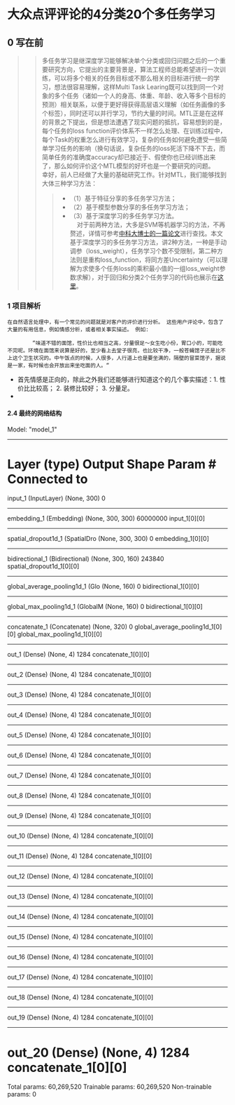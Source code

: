 # 大众点评评论的4分类20个多任务学习

## 0 写在前
>> 多任务学习是继深度学习能够解决单个分类或回归问题之后的一个重要研究方向，它提出的主要背景是，算法工程师总能希望进行一次训练，可以将多个相关的任务目标或不那么相关的目标进行统一的学习，想法很容易理解，这样Multi Task Learing既可以找到同一个对象的多个任务（诸如一个人的身高、体重、年龄、收入等多个目标的预测）相关联系，以便于更好得获得高层语义理解（如任务画像的多个标签），同时还可以并行学习，节约大量的时间。MTL正是在这样的背景之下提出，但是想法遭遇了现实问题的抵抗，容易想到的是，每个任务的loss function评价体系不一样怎么处理、在训练过程中，每个Task的权重怎么进行有效学习，复杂的任务如何避免遭受一些简单学习任务的影响（换句话说，复杂任务的loss死活下降不下去，而简单任务的准确度accuracy却已接近于、假使你也已经训练出来了，那么如何评价这个MTL模型的好坏也是一个要研究的问题。  
>> 幸好，前人已经做了大量的基础研究工作。针对MTL，我们能够找到大体三种学习方法：  
>>> * （1）基于特征分享的多任务学习方法；  
>>> * （2）基于模型参数分享的多任务学习方法；  
>>> * （3）基于深度学习的多任务学习方法。  
&nbsp; &nbsp; 对于前两种方法，大多是SVM等机器学习的方法，不再赘述，详情可参考[中科大博士的一篇论文](http://cdmd.cnki.com.cn/Article/CDMD-10358-1018095965.htm)进行查找。本文基于深度学习的多任务学习方法，讲2种方法，一种是手动调参（loss_weight），任务学习个数不受限制，第二种方法则是重构loss_function，将同方差Uncertainty（可以理解为求使多个任务loss的乘积最小值的一组loss_weight参数求解），对于回归和分类2个任务学习的代码也展示在[这里]()。  

### 1 项目解析

```
在自然语言处理中，有一个常见的问题就是对客户的评价进行分析。 这些用户评论中，包含了大量的有用信息，例如情感分析，或者相关事实描述。 例如:

		“味道不错的面馆，性价比也相当之高，分量很足～女生吃小份，胃口小的，可能吃不完呢。环境在面馆来说算是好的，至少看上去堂子很亮，也比较干净，一般苍蝇馆子还是比不上这个卫生状况的。中午饭点的时候，人很多，人行道上也是要坐满的，隔壁的冒菜馆子，据说是一家，有时候也会开放出来坐吃面的人。“

```
* 首先情感是正向的，除此之外我们还能够进行知道这个的几个事实描述：1. 性价比比较高； 2. 装修比较好； 3. 分量足。  
* 

#### 2.4 最终的网络结构
Model: "model_1"
__________________________________________________________________________________________________
Layer (type)                    Output Shape         Param #     Connected to                     
==================================================================================================
input_1 (InputLayer)            (None, 300)          0                                            
__________________________________________________________________________________________________
embedding_1 (Embedding)         (None, 300, 300)     60000000    input_1[0][0]                    
__________________________________________________________________________________________________
spatial_dropout1d_1 (SpatialDro (None, 300, 300)     0           embedding_1[0][0]                
__________________________________________________________________________________________________
bidirectional_1 (Bidirectional) (None, 300, 160)     243840      spatial_dropout1d_1[0][0]        
__________________________________________________________________________________________________
global_average_pooling1d_1 (Glo (None, 160)          0           bidirectional_1[0][0]            
__________________________________________________________________________________________________
global_max_pooling1d_1 (GlobalM (None, 160)          0           bidirectional_1[0][0]            
__________________________________________________________________________________________________
concatenate_1 (Concatenate)     (None, 320)          0           global_average_pooling1d_1[0][0] 
                                                                 global_max_pooling1d_1[0][0]     
__________________________________________________________________________________________________
out_1 (Dense)                   (None, 4)            1284        concatenate_1[0][0]              
__________________________________________________________________________________________________
out_2 (Dense)                   (None, 4)            1284        concatenate_1[0][0]              
__________________________________________________________________________________________________
out_3 (Dense)                   (None, 4)            1284        concatenate_1[0][0]              
__________________________________________________________________________________________________
out_4 (Dense)                   (None, 4)            1284        concatenate_1[0][0]              
__________________________________________________________________________________________________
out_5 (Dense)                   (None, 4)            1284        concatenate_1[0][0]              
__________________________________________________________________________________________________
out_6 (Dense)                   (None, 4)            1284        concatenate_1[0][0]              
__________________________________________________________________________________________________
out_7 (Dense)                   (None, 4)            1284        concatenate_1[0][0]              
__________________________________________________________________________________________________
out_8 (Dense)                   (None, 4)            1284        concatenate_1[0][0]              
__________________________________________________________________________________________________
out_9 (Dense)                   (None, 4)            1284        concatenate_1[0][0]              
__________________________________________________________________________________________________
out_10 (Dense)                  (None, 4)            1284        concatenate_1[0][0]              
__________________________________________________________________________________________________
out_11 (Dense)                  (None, 4)            1284        concatenate_1[0][0]              
__________________________________________________________________________________________________
out_12 (Dense)                  (None, 4)            1284        concatenate_1[0][0]              
__________________________________________________________________________________________________
out_13 (Dense)                  (None, 4)            1284        concatenate_1[0][0]              
__________________________________________________________________________________________________
out_14 (Dense)                  (None, 4)            1284        concatenate_1[0][0]              
__________________________________________________________________________________________________
out_15 (Dense)                  (None, 4)            1284        concatenate_1[0][0]              
__________________________________________________________________________________________________
out_16 (Dense)                  (None, 4)            1284        concatenate_1[0][0]              
__________________________________________________________________________________________________
out_17 (Dense)                  (None, 4)            1284        concatenate_1[0][0]              
__________________________________________________________________________________________________
out_18 (Dense)                  (None, 4)            1284        concatenate_1[0][0]              
__________________________________________________________________________________________________
out_19 (Dense)                  (None, 4)            1284        concatenate_1[0][0]              
__________________________________________________________________________________________________
out_20 (Dense)                  (None, 4)            1284        concatenate_1[0][0]              
==================================================================================================
Total params: 60,269,520
Trainable params: 60,269,520
Non-trainable params: 0

